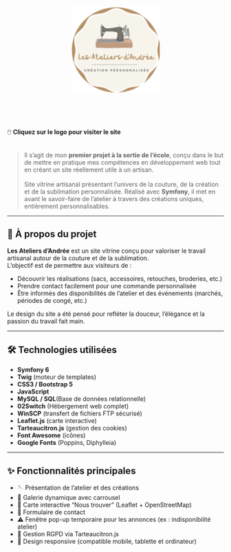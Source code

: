 <div align= "center">

# [<img src="./public/divers/images/logo.png" alt="Logo Les Ateliers d'Andrée" width="205" style="vertical-align:middle;">](https://lesateliersdandree.fr/)
&nbsp;&nbsp; 

</div>

<br>

🖱️ **Cliquez sur le logo pour visiter le site** <br><br>

> Il s’agit de mon **premier projet à la sortie de l’école**, conçu dans le but de mettre en pratique mes compétences en développement web tout en créant un site réellement utile à un artisan.<br><br>
> Site vitrine artisanal présentant l’univers de la couture, de la création et de la sublimation personnalisée.
> Réalisé avec **Symfony**, il met en avant le savoir-faire de l’atelier à travers des créations uniques, entièrement personnalisables.


---

## 🌸 À propos du projet

**Les Ateliers d’Andrée** est un site vitrine conçu pour valoriser le travail artisanal autour de la couture et de la sublimation.  
L’objectif est de permettre aux visiteurs de :
- Découvrir les réalisations (sacs, accessoires, retouches, broderies, etc.)
- Prendre contact facilement pour une commande personnalisée
- Être informés des disponibilités de l’atelier et des événements (marchés, périodes de congé, etc.)

Le design du site a été pensé pour refléter la douceur, l’élégance et la passion du travail fait main.

---

## 🛠️ Technologies utilisées

- **Symfony 6**
- **Twig** (moteur de templates)
- **CSS3 / Bootstrap 5**
- **JavaScript**
- **MySQL / SQL**(Base de données relationnelle)  
- **02Switch** (Hébergement web complet) 
- **WinSCP** (transfert de fichiers FTP sécurisé)
- **Leaflet.js** (carte interactive)
- **Tarteaucitron.js** (gestion des cookies)
- **Font Awesome** (icônes)
- **Google Fonts** (Poppins, Diphylleia)
  
---

## ✨ Fonctionnalités principales

- 🪡 Présentation de l’atelier et des créations  
- 📸 Galerie dynamique avec carrousel 
- 📍 Carte interactive “Nous trouver” (Leaflet + OpenStreetMap)  
- 💬 Formulaire de contact  
- ⚠️ Fenêtre pop-up temporaire pour les annonces (ex : indisponibilité atelier)  
- 🍪 Gestion RGPD via Tarteaucitron.js  
- 📱 Design responsive (compatible mobile, tablette et ordinateur)


